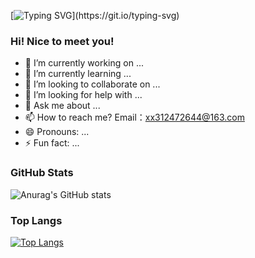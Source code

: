 [![Typing SVG](https://readme-typing-svg.demolab.com?font=Anonymous+Pro&weight=800&size=30&pause=1000&color=1677B3&center=true&random=false&width=435&lines=Console.log('Hello+World'))](https://git.io/typing-svg)
### Hi! Nice to meet you!

- 🔭 I’m currently working on ...
- 🌱 I’m currently learning ...
- 👯 I’m looking to collaborate on ...
- 🤔 I’m looking for help with ...
- 💬 Ask me about ...
- 📫 How to reach me? Email：xx312472644@163.com
- 😄 Pronouns: ...
- ⚡ Fun fact: ...
### GitHub Stats
![Anurag's GitHub stats](https://github-readme-stats.vercel.app/api?username=312472644&count_private=true&show_icons=true)

### Top Langs
[![Top Langs](https://github-readme-stats.vercel.app/api/top-langs/?username=312472644)](https://github.com/anuraghazra/github-readme-stats)
